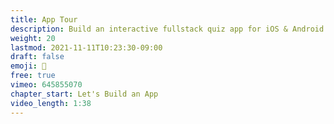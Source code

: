 ```yaml
---
title: App Tour
description: Build an interactive fullstack quiz app for iOS & Android
weight: 20
lastmod: 2021-11-11T10:23:30-09:00
draft: false
emoji: 🎫
free: true
vimeo: 645855070
chapter_start: Let's Build an App
video_length: 1:38
---
```


